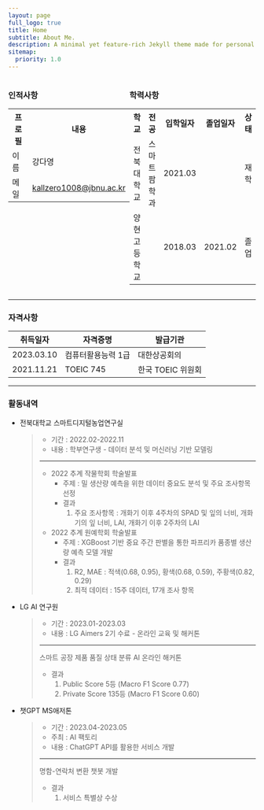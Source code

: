 ```yaml
---
layout: page
full_logo: true
title: Home
subtitle: About Me.
description: A minimal yet feature-rich Jekyll theme made for personal websites and blogs.
sitemap:
  priority: 1.0
---
```


<div style="display: flex;">
  <div style="flex-basis: 50%;">
    <h3>인적사항</h3>
    <table>
      <tr>
        <th>프로필</th>
        <th>내용</th>
      </tr>
      <tr>
        <td>이름</td>
        <td>강다영</td>
      </tr>
      <tr>
        <td>메일</td>
        <td><a href="mailto:kallzero1008@jbnu.ac.kr">kallzero1008@jbnu.ac.kr</a></td>
      </tr>
    </table>
  </div>
  <div style="flex-basis: 50%;">
    <h3>학력사항</h3>
    <table>
      <tr>
        <th>학교</th>
        <th>전공</th>
        <th>입학일자</th>
        <th>졸업일자</th>
        <th>상태</th>
      </tr>
      <tr>
        <td>전북대학교</td>
        <td>스마트팜학과</td>
        <td>2021.03</td>
        <td></td>
        <td>재학</td>
      </tr>
      <tr>
        <td>양현고등학교</td>
        <td></td>
        <td>2018.03</td>
        <td>2021.02</td>
        <td>졸업</td>
      </tr>
    </table>
  </div>
</div>

---

### 자격사항

 취득일자       |자격증명      | 발급기관         | 
---------|------------|--------------|
 2023.03.10 | 컴퓨터활용능력 1급 | 대한상공회의       |
2021.11.21 | TOEIC 745  | 한국 TOEIC 위원회 |


---

### 활동내역

- 전북대학교 스마트디지털농업연구실
  > - 기간 : 2022.02-2022.11
  > - 내용 : 학부연구생 - 데이터 분석 및 머신러닝 기반 모델링 
  > - - - 
  > - 2022 추계 작물학회 학술발표 
  >   - 주제 : 밀 생산량 예측을 위한 데이터 중요도 분석 및 주요 조사항목 선정 
  >   - 결과 
  >     1. 주요 조사항목 : 개화기 이후 4주차의 SPAD 및 잎의 너비, 개화기의 잎 너비, LAI, 개화기 이후 2주차의 LAI 
  > - 2022 추계 원예학회 학술발표 
  >   - 주제 :  XGBoost 기반 중요 주간 판별을 통한 파프리카 품종별 생산량 예측 모델 개발 
  >   - 결과 
  >     1. R2, MAE : 적색(0.68, 0.95), 황색(0.68, 0.59), 주황색(0.82, 0.29)
  >     2. 최적 데이터 : 15주 데이터, 17개 조사 항목

- LG AI 연구원
  > - 기간 : 2023.01-2023.03 
  > - 내용 : LG Aimers 2기 수료 - 온라인 교육 및 해커톤 
  > - - - 
  > 스마트 공장 제품 품질 상태 분류 AI 온라인 해커톤 
  > - 결과
  >   1. Public Score 5등 (Macro F1 Score 0.77)
  >   2. Private Score 135등 (Macro F1 Score 0.60) 

- 챗GPT MS애저톤
  > - 기간 : 2023.04-2023.05 
  > - 주최 : AI 팩토리 
  > - 내용 : ChatGPT API를 활용한 서비스 개발 
  > - - -
  > 명함-연락처 변환 챗봇 개발 
  > - 결과
  >   1. 서비스 특별상 수상

<br>
<br>
<br>
<br>
<br>
<br>
<br>
